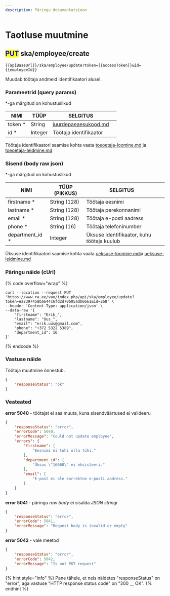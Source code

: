 ```yaml
---
description: Päringu dokumentatsioon
---
```


# Taotluse muutmine

## <mark style="color:blue;">PUT</mark> ska/employee/create

```
{{apiBaseUrl}}/ska/employee/update?token={{accessToken}}&id={{employeeId}}
```

Muudab töötaja andmeid identifikaatori alusel.

### Parameetrid (query params)

\*-ga märgitud on kohustuslikud

| NIMI     | TÜÜP    | SELGITUS                                                     |   |
| -------- | ------- | ------------------------------------------------------------ | - |
| token \* | String  | [juurdepaeaesukood.md](../../juurdepaeaesukood.md "mention") |   |
| id \*    | Integer | Töötaja identifikaator                                       |   |

Töötaja identifikaatori saamise kohta vaata [toeoetaja-loomine.md](../toeoetaja/toeoetaja-loomine.md "mention") ja [toeoetaja-leidmine.md](../toeoetaja/toeoetaja-leidmine.md "mention")

### Sisend (body raw json)

\*-ga märgitud on kohustuslikud

| NIMI              | TÜÜP (PIKKUS) | SELGITUS                                   |   |
| ----------------- | ------------- | ------------------------------------------ | - |
| firstname \*      | String (128)  | Töötaja eesnimi                            |   |
| lastname \*       | String (128)  | Töötaja perekonnanimi                      |   |
| email \*          | String (128)  | Töötaja e-posti aadress                    |   |
| phone \*          | String (16)   | Töötaja telefoninumber                     |   |
| department\_id \* | Integer       | Üksuse identifikaator, kuhu töötaja kuulub |   |

Üksuse identifikaatori saamise kohta vaata [ueksuse-loomine.md](../ueksus/ueksuse-loomine.md "mention")ja [ueksuse-leidmine.md](../ueksus/ueksuse-leidmine.md "mention")

### Päringu näide (cUrl)

{% code overflow="wrap" %}
```shell
curl --location --request PUT 'https://www.ra.ee/vau/index.php/api/ska/employee/update?token=ea2397458ba644c6fd2d70b05adb6661&id=268' \
--header 'Content-Type: application/json' \
--data-raw '{
    "firstname": "Erik_",
    "lastname": "Uus_",
    "email": "erik.uus@gmail.com",
    "phone": "+372 5322 5389",
    "department_id": 16
}'
```
{% endcode %}

### Vastuse näide

Töötaja muutmine õnnestub.

```json
{
    "responseStatus": "ok"
}
```

### Veateated

**error 5040** - töötajat ei saa muuta, kuna sisendväärtused ei valideeru&#x20;

```json
{
    "responseStatus": "error",
    "errorCode": 5040,
    "errorMessage": "Could not update employee",
    "errors": {
        "firstname": [
            "Eesnimi ei tohi olla tühi."
        ],
        "department_id": [
            "Üksus \"16000\" ei eksisteeri."
        ],
        "email": [
            "E-post ei ole korrektne e-posti aadress."
        ]
    }
}
```

**error 5041** - päringu _raw body_ ei sisalda _JSON_ _stringi_

```json
{
    "responseStatus": "error",
    "errorCode": 5041,
    "errorMessage": "Request body is invalid or empty"
}
```

**error 5042** - vale meetod

```json
{
    "responseStatus": "error",
    "errorCode": 5042,
    "errorMessage": "Is not PUT request"
}
```

{% hint style="info" %}
Pane tähele, et neis näidetes "responseStatus" on "error", aga vastuse "HTTP response status code" on "200 __ OK".&#x20;
{% endhint %}
